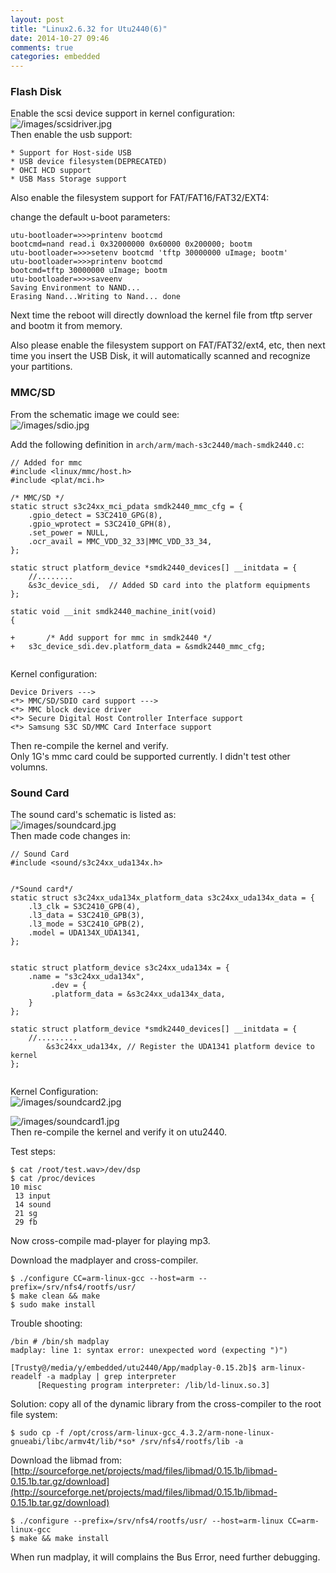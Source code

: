 ```yaml
---
layout: post
title: "Linux2.6.32 for Utu2440(6)"
date: 2014-10-27 09:46
comments: true
categories: embedded
---
```

### Flash Disk
Enable the scsi device support in kernel configuration:                
![/images/scsidriver.jpg](/images/scsidriver.jpg)    
Then enable the usb support:    

```
* Support for Host-side USB
* USB device filesystem(DEPRECATED)
* OHCI HCD support
* USB Mass Storage support

```
Also enable the filesystem support for FAT/FAT16/FAT32/EXT4:    

change the default u-boot parameters:    

```
utu-bootloader=>>>printenv bootcmd
bootcmd=nand read.i 0x32000000 0x60000 0x200000; bootm
utu-bootloader=>>>setenv bootcmd 'tftp 30000000 uImage; bootm'
utu-bootloader=>>>printenv bootcmd
bootcmd=tftp 30000000 uImage; bootm
utu-bootloader=>>>saveenv
Saving Environment to NAND...
Erasing Nand...Writing to Nand... done

```
Next time the reboot will directly download the kernel file from tftp server and bootm it from memory.   

Also please enable the filesystem support on FAT/FAT32/ext4, etc, then next time you insert the USB Disk, it will automatically scanned and recognize your partitions.   

### MMC/SD
From the schematic image we could see:    
![/images/sdio.jpg](/images/sdio.jpg)    

Add the following definition in `arch/arm/mach-s3c2440/mach-smdk2440.c`:    

```
// Added for mmc
#include <linux/mmc/host.h>
#include <plat/mci.h>

/* MMC/SD */
static struct s3c24xx_mci_pdata smdk2440_mmc_cfg = {
    .gpio_detect = S3C2410_GPG(8),
    .gpio_wprotect = S3C2410_GPH(8),
    .set_power = NULL,
    .ocr_avail = MMC_VDD_32_33|MMC_VDD_33_34,
};

static struct platform_device *smdk2440_devices[] __initdata = {
	//........
	&s3c_device_sdi,  // Added SD card into the platform equipments 
};

static void __init smdk2440_machine_init(void)
{

+    	/* Add support for mmc in smdk2440 */
+	s3c_device_sdi.dev.platform_data = &smdk2440_mmc_cfg;


```
Kernel configuration:    

```
Device Drivers --->
<*> MMC/SD/SDIO card support --->
<*> MMC block device driver
<*> Secure Digital Host Controller Interface support
<*> Samsung S3C SD/MMC Card Interface support

```
Then re-compile the kernel and verify.    
Only 1G's mmc card could be supported currently. I didn't test other volumns.   

### Sound Card
The sound card's schematic is listed as:    
![/images/soundcard.jpg](/images/soundcard.jpg)     
Then made code changes in:    

```
// Sound Card
#include <sound/s3c24xx_uda134x.h>


/*Sound card*/
static struct s3c24xx_uda134x_platform_data s3c24xx_uda134x_data = {
    .l3_clk = S3C2410_GPB(4),
    .l3_data = S3C2410_GPB(3),
    .l3_mode = S3C2410_GPB(2),
    .model = UDA134X_UDA1341,
};


static struct platform_device s3c24xx_uda134x = {
    .name = "s3c24xx_uda134x",
         .dev = {
         .platform_data = &s3c24xx_uda134x_data,
    }
};

static struct platform_device *smdk2440_devices[] __initdata = {
	//.........
        &s3c24xx_uda134x, // Register the UDA1341 platform device to kernel
};


```
Kernel Configuration:    
![/images/soundcard2.jpg](/images/soundcard2.jpg)     

![/images/soundcard1.jpg](/images/soundcard1.jpg)     
Then re-compile the kernel and verify it on utu2440.    

Test steps:    

```
$ cat /root/test.wav>/dev/dsp
$ cat /proc/devices
10 misc
 13 input
 14 sound
 21 sg
 29 fb

```

Now cross-compile mad-player for playing mp3.    

Download the madplayer and cross-compiler.    

```
$ ./configure CC=arm-linux-gcc --host=arm --prefix=/srv/nfs4/rootfs/usr/
$ make clean && make
$ sudo make install

```


Trouble shooting:   

```
/bin # /bin/sh madplay 
madplay: line 1: syntax error: unexpected word (expecting ")")

[Trusty@/media/y/embedded/utu2440/App/madplay-0.15.2b]$ arm-linux-readelf -a madplay | grep interpreter
      [Requesting program interpreter: /lib/ld-linux.so.3]

``` 
Solution: copy all of the dynamic library from the cross-compiler to the root file system:    

```
$ sudo cp -f /opt/cross/arm-linux-gcc_4.3.2/arm-none-linux-gnueabi/libc/armv4t/lib/*so* /srv/nfs4/rootfs/lib -a

```

Download the libmad from:    
[http://sourceforge.net/projects/mad/files/libmad/0.15.1b/libmad-0.15.1b.tar.gz/download](http://sourceforge.net/projects/mad/files/libmad/0.15.1b/libmad-0.15.1b.tar.gz/download)     

```
$ ./configure --prefix=/srv/nfs4/rootfs/usr/ --host=arm-linux CC=arm-linux-gcc
$ make && make install

```
When run madplay, it will complains the Bus Error, need further debugging.    
